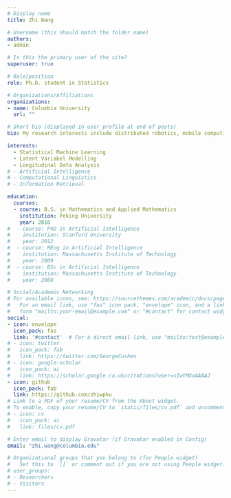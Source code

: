 ```yaml
---
# Display name
title: Zhi Wang

# Username (this should match the folder name)
authors:
- admin

# Is this the primary user of the site?
superuser: true

# Role/position
role: Ph.D. student in Statistics

# Organizations/Affiliations
organizations:
- name: Columbia University
  url: ""

# Short bio (displayed in user profile at end of posts)
bio: My research interests include distributed robotics, mobile computing and programmable matter.

interests:
  - Statistical Machine Learning
  - Latent Variabel Modelling
  - Longitudinal Data Analysis
# - Artificial Intelligence
# - Computational Linguistics
# - Information Retrieval

education:
  courses:
  - course: B.S. in Mathematics and Applied Mathematics
    institution: Peking University
    year: 2016
#  - course: PhD in Artificial Intelligence
#    institution: Stanford University
#    year: 2012
#  - course: MEng in Artificial Intelligence
#    institution: Massachusetts Institute of Technology
#    year: 2009
#  - course: BSc in Artificial Intelligence
#    institution: Massachusetts Institute of Technology
#    year: 2008

# Social/Academic Networking
# For available icons, see: https://sourcethemes.com/academic/docs/page-builder/#icons
#   For an email link, use "fas" icon pack, "envelope" icon, and a link in the
#   form "mailto:your-email@example.com" or "#contact" for contact widget.
social:
- icon: envelope
  icon_pack: fas
  link: '#contact'  # For a direct email link, use "mailto:test@example.org".
# - icon: twitter
#   icon_pack: fab
#   link: https://twitter.com/GeorgeCushen
# - icon: google-scholar
#   icon_pack: ai
#   link: https://scholar.google.co.uk/citations?user=sIwtMXoAAAAJ
- icon: github
  icon_pack: fab
  link: https://github.com/zhiwpku
# Link to a PDF of your resume/CV from the About widget.
# To enable, copy your resume/CV to `static/files/cv.pdf` and uncomment the lines below.
# - icon: cv
#   icon_pack: ai
#   link: files/cv.pdf

# Enter email to display Gravatar (if Gravatar enabled in Config)
email: "zhi.wang@columbia.edu"

# Organizational groups that you belong to (for People widget)
#   Set this to `[]` or comment out if you are not using People widget.
# user_groups:
# - Researchers
# - Visitors
---
```


